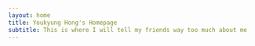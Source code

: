 ```yaml
---
layout: home
title: Youkyung Hong's Homepage
subtitle: This is where I will tell my friends way too much about me
---
```

